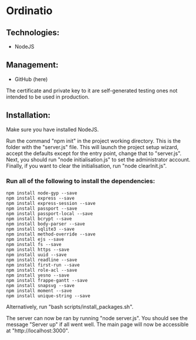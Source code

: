 # Ordinatio

## Technologies:
- NodeJS

## Management:
- GitHub (here)

The certificate and private key to it are self-generated testing ones not intended to be used in production.

## Installation:
Make sure you have installed NodeJS.

Run the command "npm init" in the project working directory. This is the folder with the "server.js" file.
This will launch the project setup wizard, accept the defaults except for the entry point, change that to "server.js".
Next, you should run "node initialisation.js" to set the administrator account.
Finally, if you want to clear the initialisation, run "node clearInit.js".

### Run all of the following to install the dependencies:
```
npm install node-gyp --save
npm install express --save
npm install express-session --save
npm install passport --save
npm install passport-local --save
npm install bcrypt --save
npm install body-parser --save
npm install sqlite3 --save
npm install method-override --save
npm install ejs --save
npm install fs --save
npm install https --save
npm install uuid --save
npm install readline --save
npm install first-run --save
npm install role-acl --save
npm install yesno --save
npm install frappe-gantt --save
npm install snapsvg --save
npm install moment --save
npm install unique-string --save
```
Alternatively, run "bash scripts/install_packages.sh".

The server can now be ran by running "node server.js".
You should see the message "Server up" if all went well.
The main page will now be accessible at "http://localhost:3000".
